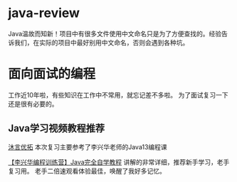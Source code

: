 # java-review
Java温故而知新！项目中有很多文件使用中文命名只是为了方便查找的。经验告诉我们，在实际的项目中最好别用中文命名，否则会遇到各种坑。
# 面向面试的编程
工作近10年啦，有些知识在工作中不常用，就忘记差不多啦。
为了面试复习一下还是很有必要的。

## Java学习视频教程推荐

[沐言优拓](https://www.yootk.com/)
本次复习主要参考了李兴华老师的Java13编程课

[【李兴华编程训练营】Java完全自学教程](https://www.bilibili.com/video/BV1PE41187Vd)
讲解的非常详细，推荐新手学习，老手复习用。
老手二倍速观看体验最佳，唤醒了我好多记忆。